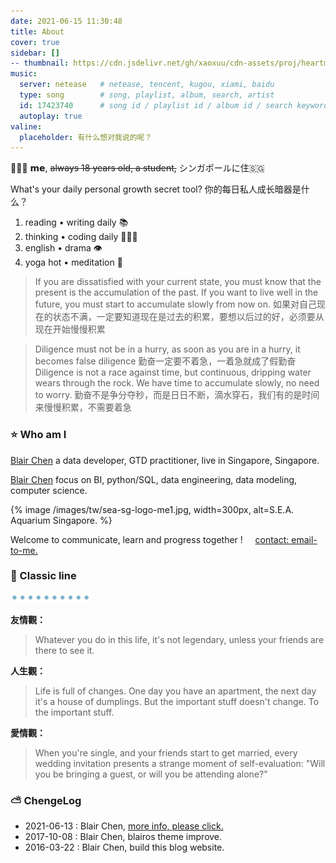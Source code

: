 ```yaml
---
date: 2021-06-15 11:30:48
title: About
cover: true
sidebar: []
-- thumbnail: https://cdn.jsdelivr.net/gh/xaoxuu/cdn-assets/proj/heartmate/icon.png
music:
  server: netease   # netease, tencent, kugou, xiami, baidu
  type: song        # song, playlist, album, search, artist
  id: 17423740      # song id / playlist id / album id / search keyword
  autoplay: true
valine:
  placeholder: 有什么想对我说的呢？
---
```



👨🏻‍🎓 𝗺𝗲, ~~always 18 years old, a student,~~ ‍シンガポールに住🇸🇬

What's your daily personal growth secret tool?
你的每日私人成长暗器是什么？

1. reading • writing daily 📚
2. thinking • coding daily 👩🏻‍💻
3. english • drama  👁
4. yoga hot • meditation 🧘

> If you are dissatisfied with your current state, you must know that the present is the accumulation of the past. If you want to live well in the future, you must start to accumulate slowly from now on.
> 如果对自己现在的状态不满，一定要知道现在是过去的积累，要想以后过的好，必须要从现在开始慢慢积累

> Diligence must not be in a hurry, as soon as you are in a hurry, it becomes false diligence
> 勤奋一定要不着急，一着急就成了假勤奋
> Diligence is not a race against time, but continuous, dripping water wears through the rock. We have time to accumulate slowly, no need to worry.
> 勤奋不是争分夺秒，而是日日不断，滴水穿石，我们有的是时间来慢慢积累，不需要着急  

### ⭐ Who am I

<a href="/about"> Blair Chen</a> a data developer, GTD practitioner, live in Singapore, Singapore.

<a href="/about"> Blair Chen</a> focus on BI, python/SQL, data engineering, data modeling, computer science.

{% image /images/tw/sea-sg-logo-me1.jpg, width=300px, alt=S.E.A. Aquarium Singapore. %}

Welcome to communicate, learn and progress together ! &nbsp;&nbsp;&nbsp; [contact: email-to-me.](mailto:blair.value@gmail.com)

### 🔑 Classic line

<img src=/images/tw/main-progress-blue-dot.gif style="box-shadow:none; margin:0;height:16px">

**友情觀：**

> Whatever you do in this life, it's not legendary, unless your friends are there to see it.

**人生觀：**

> Life is full of changes. One day you have an apartment, the next day it's a house of dumplings. But the important stuff doesn't change. To the important stuff.

**愛情觀：**


> When you're single, and your friends start to get married, every wedding invitation presents a strange moment of self-evaluation: "Will you be bringing a guest, or will you be attending alone?"

<!-- 非名人名言： 任何对其它人或者事物报以极高期望的人是这个世界上最不幸福的人, 降低期望是通向幸福之路-->

### ⛅️ ChengeLog

- 2021-06-13 : Blair Chen, [more info, please click.](/changelog)
- 2017-10-08 : Blair Chen, blairos theme improve.
- 2016-03-22 : Blair Chen, build this blog website.

